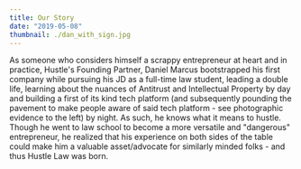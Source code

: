 ```yaml
---
title: Our Story
date: "2019-05-08"
thumbnail: ./dan_with_sign.jpg
---
```


As someone who considers himself a scrappy entrepreneur at heart and in practice, Hustle's Founding Partner, Daniel Marcus bootstrapped his first company while pursuing his JD as a full-time law student, leading a double life, learning about the nuances of Antitrust and Intellectual Property by day and building a first of its kind tech platform (and subsequently pounding the pavement to make people aware of said tech platform - see photographic evidence to the left) by night. As such, he knows what it means to hustle. Though he went to law school to become a more versatile and "dangerous" entrepreneur, he realized that his experience on both sides of the table could make him a valuable asset/advocate for similarly minded folks - and thus Hustle Law was born.
